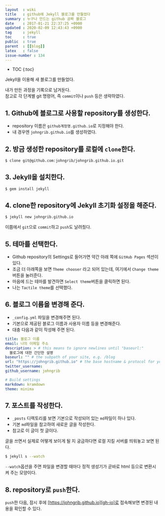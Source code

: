 ```yaml
---
layout  : wiki
title   : github에 Jekyll 블로그를 만들었다
summary : 누구나 만드는 github 공짜 블로그
date    : 2017-01-21 22:37:25 +0900
updated : 2020-02-09 12:43:43 +0900
tag     : jekyll
toc     : true
public  : true
parent  : [[blog]]
latex   : false
issue-number : 134
---
```

* TOC
{:toc}

Jekyll을 이용해 새 블로그를 만들었다.

내가 만든 과정을 기록으로 남겨둔다.  
참고로 각 단계별 git 명령어, 즉 `commit`이나 `push` 등은 생략하였다.


## 1. Github에 블로그로 사용할 repository를 생성한다.

* repository 이름은 `github계정명.github.io`로 지정해야 한다.
* 내 경우엔 `johngrib.github.io`를 생성하였다.

## 2. 방금 생성한 repository를 로컬에 `clone`한다.

```sh
$ clone git@github.com:johngrib/johngrib.github.io.git
```

## 3. Jekyll을 설치한다.

```sh
$ gem install jekyll
```

## 4. clone한 repository에 Jekyll 초기화 설정을 해준다.

```sh
$ jekyll new johngrib.github.io
```

이쯤에서 `git`으로 `commit`하고 `push`도 날려줬다.

## 5. 테마를 선택한다.

* Github repository의 Settings로 들어가면 약간 아래 쪽에 `GitHub Pages` 섹션이 있다.
* 조금 더 아래쪽을 보면 `Theme chooser` 라고 되어 있는데, 여기에서 `Change theme`버튼을 눌러준다.
* 마음에 드는 테마를 발견하면 `Select theme`버튼을 클릭하면 된다.
* 나는 `Tactile theme`를 선택했다.

## 6. 블로그 이름을 변경해 준다.

* `_config.yml` 파일을 변경해주면 된다.
* 기본으로 제공된 블로그 이름과 사용자 이름 등을 변경해준다.
* 대충 다음과 같이 작성해 주면 된다.

```yml
title: 블로그 이름
email: 나의 이메일 주소
description: > # this means to ignore newlines until "baseurl:"
  블로그에 대한 간단한 설명
baseurl: "" # the subpath of your site, e.g. /blog
url: "https://johngrib.github.io" # the base hostname & protocol for your site
twitter_username:
github_username: johngrib

# Build settings
markdown: kramdown
theme: minima
```

## 7. 포스트를 작성한다.

* `_posts` 디렉토리를 보면 기본으로 작성되어 있는 `md`파일이 하나 있다.
* 기본 `md`파일을 참고하여 새로운 글을 작성한다.
* 참고로 이 글이 첫 글이다.

글을 쓰면서 실제로 어떻게 보이게 될 지 궁금하다면 로컬 지킬 서버를 띄워놓고 보면 된다.

```sh
$ jekyll s --watch
```

`--watch`옵션을 주면 파일을 변경할 때마다 정적 생성기가 곧바로 html 등으로 변환시켜 주는 모양이다.

## 8. repository로 `push`한다.

`push`한 다음, 잠시 후에 [https://johngrib.github.io][gh-io]로 접속해보면 변경된 내용을 확인할 수 있다.

[gh-io]: https://johngrib.github.io


